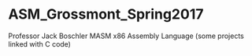 # ASM_Grossmont_Spring2017
Professor Jack Boschler
MASM x86 Assembly Language (some projects linked with C code)
